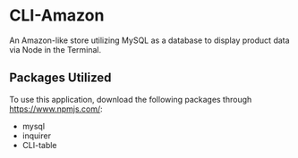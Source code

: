 # CLI-Amazon

An Amazon-like store utilizing MySQL as a database to display product data via Node in the Terminal.

## Packages Utilized

To use this application, download the following packages through https://www.npmjs.com/:
* mysql
* inquirer
* CLI-table